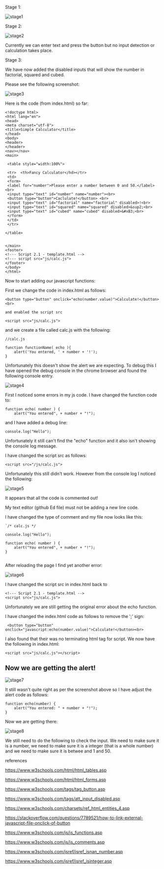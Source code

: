 Stage 1:

![stage1](readme_files/screenshot1.PNG)

Stage 2:

![stage2](readme_files/screenshot2.PNG)

Currently we can enter text and press the button but no input detection or calculation takes place.


Stage 3: 

We have now added the disabled inputs that will show the number in factorial, squared and cubed.

Please see the following screenshot:

![stage3](readme_files/screenshot3.PNG)

Here is the code (from index.html) so far:

```
<!doctype html>
<html lang="en">
<head>
<meta charset="utf-8">
<title>Simple Calculator</title>
</head>
<body>
<header>
</header>
<nav></nav>
<main>

 <table style="width:100%">
  
 <tr>  <th>Fancy Calculator</hd></tr>
 <td>
 <form>
 <label for="number">Please enter a number between 0 and 50.</label><br>
 <input type="text" id="number" name="number"><br>
 <button type="button">Caclulate!</button> <br>
 <input type="text" id="factorial" name="factorial" disabled>!<br>
 <input type="text" id="squared" name="squared" disabled>&sup2;<br>
 <input type="text" id="cubed" name="cubed" disabled>&#xB3;<br>    
 </form> 
 </td>
 </tr>
  
</table> 
  
  
</main>
<footer>
<!--- Script 2.1 - template.html -->
<!--- script src="js/calc.js"> 
</footer>
</body>
</html>

```



Now to start adding our javascript functions:

First we change the code in index.html as follows:
```
<button type="button" onclick="echo(number.value)">Calculate!</button><br>
```
```
and enabled the script src

<script src="js/calc.js"> 
```

and we create a file called calc.js with the following:

```
//calc.js

function functionName( echo ){
	alert('You entered, ' + number + '!');
}
```





Unfortunately this doesn't show the alert we are expecting. To debug this I have opened the debug console in the chrome browser and found the following console entry.

![stage4](readme_files/screenshot4.PNG)



First I noticed some errors in my js code. I have changed the function code to:

```
function echo( number ) {
	alert("You entered", + number + "!");
```

and I have added a debug line:

```
console.log("Hello");
```

Unfortunately it still can't find the "echo" function and it also isn't showing the console log message.

I have changed the script src as follows:

```
<script src="/js/calc.js"> 
```

Unfortunately this still didn't work. However from the console log I noticed the following:

![stage5](readme_files/screenshot5.PNG)

It appears that all the code is commented out!

My text editor (github Ed file) must not be adding a new line code.

I have changed the type of comment and my file now looks like this:

```
`/* calc.js */

console.log("Hello");

function echo( number ) {
	alert("You entered", + number + "!");
}


```

After reloading the page I find yet another error:

![stage6](readme_files/screenshot6.PNG)

I have changed the script src in index.html back to

```
<!--- Script 2.1 - template.html -->
<script src="js/calc.js"> 
```

Unfortunately we are still getting the original error about the echo function.

I have changed the index.html code as follows to remove the ';' sign:

```
 <button type="button" onclick="javascript:echo(number.value)">Calculate!</button><br>
 ```


I also found that their was no terminating html tag for script. We now have the following in index.html:

```
<script src="js/calc.js"></script>
```

Now we are getting the alert! 
-
![stage7](readme_files/screenshot7.PNG)

It still wasn't quite right as per the screenshot above so I have adjust the alert code as follows:

```
function echo(number) {
    alert("You entered: " + number + "!");
}
```

Now we are getting there:

![stage8](readme_files/screenshot8.PNG)


We still need to do the following to check the input. We need to make sure it is a number, we need to make sure it is a integer (that is a whole number) and we need
to make sure it is betwee and 1 and 50.


references

https://www.w3schools.com/html/html_tables.asp


https://www.w3schools.com/html/html_forms.asp


https://www.w3schools.com/tags/tag_button.asp


https://www.w3schools.com/tags/att_input_disabled.asp

https://www.w3schools.com/charsets/ref_html_entities_4.asp

https://stackoverflow.com/questions/7789521/how-to-link-external-javascript-file-onclick-of-button

https://www.w3schools.com/js/js_functions.asp

https://www.w3schools.com/js/js_comments.asp

https://www.w3schools.com/jsref/jsref_isnan_number.asp

https://www.w3schools.com/jsref/jsref_isinteger.asp
